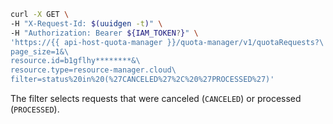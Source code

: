 ```bash
curl -X GET \
-H "X-Request-Id: $(uuidgen -t)" \
-H "Authorization: Bearer ${IAM_TOKEN?}" \
'https://{{ api-host-quota-manager }}/quota-manager/v1/quotaRequests?\
page_size=1&\
resource.id=b1gflhy********&\
resource.type=resource-manager.cloud\
filter=status%20in%20(%27CANCELED%27%2C%20%27PROCESSED%27)'
```

The filter selects requests that were canceled (`CANCELED`) or processed (`PROCESSED`).